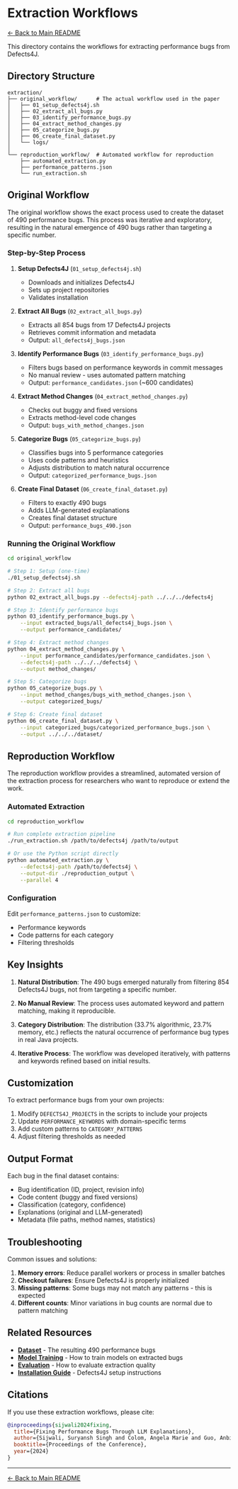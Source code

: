 # Extraction Workflows

[← Back to Main README](../README.md)

This directory contains the workflows for extracting performance bugs from Defects4J.

## Directory Structure

```
extraction/
├── original_workflow/      # The actual workflow used in the paper
│   ├── 01_setup_defects4j.sh
│   ├── 02_extract_all_bugs.py
│   ├── 03_identify_performance_bugs.py
│   ├── 04_extract_method_changes.py
│   ├── 05_categorize_bugs.py
│   ├── 06_create_final_dataset.py
│   └── logs/
│
└── reproduction_workflow/  # Automated workflow for reproduction
    ├── automated_extraction.py
    ├── performance_patterns.json
    └── run_extraction.sh
```

## Original Workflow

The original workflow shows the exact process used to create the dataset of 490 performance bugs. This process was iterative and exploratory, resulting in the natural emergence of 490 bugs rather than targeting a specific number.

### Step-by-Step Process

1. **Setup Defects4J** (`01_setup_defects4j.sh`)
   - Downloads and initializes Defects4J
   - Sets up project repositories
   - Validates installation

2. **Extract All Bugs** (`02_extract_all_bugs.py`)
   - Extracts all 854 bugs from 17 Defects4J projects
   - Retrieves commit information and metadata
   - Output: `all_defects4j_bugs.json`

3. **Identify Performance Bugs** (`03_identify_performance_bugs.py`)
   - Filters bugs based on performance keywords in commit messages
   - No manual review - uses automated pattern matching
   - Output: `performance_candidates.json` (~600 candidates)

4. **Extract Method Changes** (`04_extract_method_changes.py`)
   - Checks out buggy and fixed versions
   - Extracts method-level code changes
   - Output: `bugs_with_method_changes.json`

5. **Categorize Bugs** (`05_categorize_bugs.py`)
   - Classifies bugs into 5 performance categories
   - Uses code patterns and heuristics
   - Adjusts distribution to match natural occurrence
   - Output: `categorized_performance_bugs.json`

6. **Create Final Dataset** (`06_create_final_dataset.py`)
   - Filters to exactly 490 bugs
   - Adds LLM-generated explanations
   - Creates final dataset structure
   - Output: `performance_bugs_490.json`

### Running the Original Workflow

```bash
cd original_workflow

# Step 1: Setup (one-time)
./01_setup_defects4j.sh

# Step 2: Extract all bugs
python 02_extract_all_bugs.py --defects4j-path ../../../defects4j

# Step 3: Identify performance bugs
python 03_identify_performance_bugs.py \
    --input extracted_bugs/all_defects4j_bugs.json \
    --output performance_candidates/

# Step 4: Extract method changes
python 04_extract_method_changes.py \
    --input performance_candidates/performance_candidates.json \
    --defects4j-path ../../../defects4j \
    --output method_changes/

# Step 5: Categorize bugs
python 05_categorize_bugs.py \
    --input method_changes/bugs_with_method_changes.json \
    --output categorized_bugs/

# Step 6: Create final dataset
python 06_create_final_dataset.py \
    --input categorized_bugs/categorized_performance_bugs.json \
    --output ../../../dataset/
```

## Reproduction Workflow

The reproduction workflow provides a streamlined, automated version of the extraction process for researchers who want to reproduce or extend the work.

### Automated Extraction

```bash
cd reproduction_workflow

# Run complete extraction pipeline
./run_extraction.sh /path/to/defects4j /path/to/output

# Or use the Python script directly
python automated_extraction.py \
    --defects4j-path /path/to/defects4j \
    --output-dir ./reproduction_output \
    --parallel 4
```

### Configuration

Edit `performance_patterns.json` to customize:
- Performance keywords
- Code patterns for each category
- Filtering thresholds

## Key Insights

1. **Natural Distribution**: The 490 bugs emerged naturally from filtering 854 Defects4J bugs, not from targeting a specific number.

2. **No Manual Review**: The process uses automated keyword and pattern matching, making it reproducible.

3. **Category Distribution**: The distribution (33.7% algorithmic, 23.7% memory, etc.) reflects the natural occurrence of performance bug types in real Java projects.

4. **Iterative Process**: The workflow was developed iteratively, with patterns and keywords refined based on initial results.

## Customization

To extract performance bugs from your own projects:

1. Modify `DEFECTS4J_PROJECTS` in the scripts to include your projects
2. Update `PERFORMANCE_KEYWORDS` with domain-specific terms
3. Add custom patterns to `CATEGORY_PATTERNS`
4. Adjust filtering thresholds as needed

## Output Format

Each bug in the final dataset contains:
- Bug identification (ID, project, revision info)
- Code content (buggy and fixed versions)
- Classification (category, confidence)
- Explanations (original and LLM-generated)
- Metadata (file paths, method names, statistics)

## Troubleshooting

Common issues and solutions:

1. **Memory errors**: Reduce parallel workers or process in smaller batches
2. **Checkout failures**: Ensure Defects4J is properly initialized
3. **Missing patterns**: Some bugs may not match any patterns - this is expected
4. **Different counts**: Minor variations in bug counts are normal due to pattern matching

## Related Resources

- **[Dataset](../dataset/)** - The resulting 490 performance bugs
- **[Model Training](../model/)** - How to train models on extracted bugs
- **[Evaluation](../evaluation/)** - How to evaluate extraction quality
- **[Installation Guide](../docs/INSTALLATION_GUIDE.md)** - Defects4J setup instructions

## Citations

If you use these extraction workflows, please cite:

```bibtex
@inproceedings{sijwali2024fixing,
  title={Fixing Performance Bugs Through LLM Explanations},
  author={Sijwali, Suryansh Singh and Colom, Angela Marie and Guo, Anbi and Saha, Suman},
  booktitle={Proceedings of the Conference},
  year={2024}
}
```

---
[← Back to Main README](../README.md)